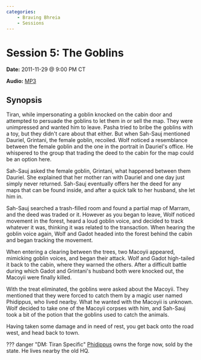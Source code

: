```yaml
---
categories:
    - Braving Bhreia
    - Sessions
---
```

# Session 5: The Goblins

**Date:** 2011-11-29 @ 9:00 PM CT

**Audio:** [MP3](https://drive.google.com/file/d/1kNKCo_lzdTrZYUoFHR7edD0A5V0zLDeC/view?usp=sharing)

## Synopsis

Tiran, while impersonating a goblin knocked on the cabin door and attempted to persuade the goblins to let them in or sell the map. They were unimpressed and wanted him to leave. Pasha tried to bribe the goblins with a toy, but they didn't care about that either. But when Sah-Sauj mentioned Dauriel, Grintani, the female goblin, recoiled. Wolf noticed a resemblance between the female goblin and the one in the portrait in Dauriel's office. He whispered to the group that trading the deed to the cabin for the map could be an option here.

Sah-Sauj asked the female goblin, Grintani, what happened between them Dauriel. She explained that her mother ran with Dauriel and one day just simply never returned. Sah-Sauj eventually offers her the deed for any maps that can be found inside, and after a quick talk to her husband, she let him in.

Sah-Sauj searched a trash-filled room and found a partial map of Marram, and the deed was traded or it. However as you began to leave, Wolf noticed movement in the forest, heard a loud goblin voice, and decided to track whatever it was, thinking it was related to the transaction. When hearing the goblin voice again, Wolf and Gadot headed into the forest behind the cabin and began tracking the movement.

When entering a clearing between the trees, two Macoyii appeared, mimicking goblin voices, and began their attack. Wolf and Gadot high-tailed it back to the cabin, where they warned the others. After a difficult battle during which Gadot and Grintani's husband both were knocked out, the Macoyii were finally killed.

With the treat eliminated, the goblins were asked about the Macoyii. They mentioned that they were forced to catch them by a magic user named Phidippus, who lived nearby. What he wanted with the Macoyii is unknown. Wolf decided to take one of the Macoyii corpses with him, and Sah-Sauj took a bit of the potion that the goblins used to catch the animals.

Having taken some damage and in need of rest, you get back onto the road west, and head back to town.

??? danger "DM: Tiran Specific"
    [Phidippus](../../adventures/dauriels-mansion/npcs/phidippus.md) owns the forge now, sold by the state. He lives nearby the old HQ.
